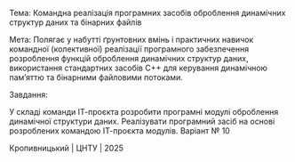 Тема: Командна реалізація програмних засобів оброблення динамічних структур даних та бінарних файлів

Мета: Полягає у набутті ґрунтовних вмінь і практичних навичок командної (колективної) реалізації програмного забезпечення розроблення функцій оброблення динамічних структур даних, використання стандартних засобів С++ для керування динамічною пам’яттю та бінарними файловими потоками.

Завдання:

У складі команди ІТ-проєкта розробити програмні модулі оброблення динамічної структури даних.
Реалізувати програмний засіб на основі розроблених командою ІТ-проєкта модулів.
Варіант № 10

Кропивницький | ЦНТУ | 2025
